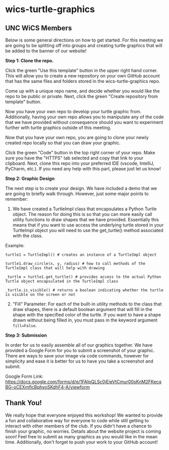# wics-turtle-graphics

## UNC WiCS Members
Below is some general directions on how to get started. For this meeting we are going to be splitting off into groups and creating turtle graphics that will be added to the banner of our website!

**Step 1: Clone the repo.**

Click the green "Use this template" button in the upper right hand corner. This will allow you to create a new repository on your own GitHub account that has the same files and folders stored in the wics-turtle-graphics repo.

Come up with a unique repo name, and decide whether you would like the repo to be public or private. Next, click the green "Create repository from template" button.

Now you have your own repo to develop your turtle graphic from. Additionally, having your own repo allows you to manipulate any of the code that we have provided without consequence should you want to experiment further with turtle graphics outside of this meeting. 

Now that you have your own repo, you are going to clone your newly created repo locally so that you can draw your graphic. 

Click the green "Code" button in the top right corner of your repo. Make sure you have the "HTTPS" tab selected and copy that link to your clipboard. Next, clone this repo into your preferred IDE (vscode, IntelliJ, PyCharm, etc.). If you need any help with this part, please just let us know!

**Step 2: Graphic Design**

The next step is to create your design. We have included a demo that we are going to briefly walk through. However, just some major points to remember:

1. We have created a TurtleImpl class that encapsulates a Python Turtle object. The reason for doing this is so that you can more easily call utility functions to draw shapes that we have provided. Essentially this means that if you want to use access the underlying turtle stored in your TurtleImpl object you will need to use the get_turtle() method associated with the class. 

Example:

```
turtle1 = TurtleImpl() # creates an instance of a TurtleImpl object

turtle1.draw_circle(x, y, radius) # how to call methods of the TurtleImpl class that will help with drawing

_turtle = turtle1.get_turtle() # provides access to the actual Python Turtle object encapsulated in the TurtleImpl class

_turtle.is_visible() # returns a boolean indicating whether the turtle is visible on the screen or not
```

2. "Fill" Parameter: For each of the built-in utility methods to the class that draw shapes, there is a default boolean argument that will fill in the shape with the specified color of the turtle. If you want to have a shape drawn without being filled in, you must pass in the keyword argument ```fill=False```.


**Step 3: Submission**

In order for us to easily assemble all of our graphics together. We have provided a Google Form for you to submit a screenshot of your graphic. There are ways to save your image via code commands, however for simplicity and ease it is better for us to have you take a screenshot and submit. 

Google Form Link: https://docs.google.com/forms/d/e/1FAIpQLSc0jEieVtCmur00sKnM2FKecqBG-oCEXmflcBphvoSKdhF4-A/viewform

## Thank You!

We really hope that everyone enjoyed this workshop! We wanted to provide a fun and collaborative way for everyone to code while still getting to interact with other members of the club. If you didn't have a chance to finish your graphic, no worries. Details about the website project is coming soon! Feel free to submit as many graphics as you would like in the mean time. Additionally, don't forget to push your work to your GitHub account!


